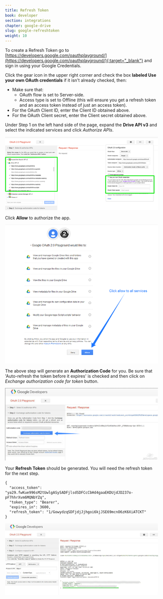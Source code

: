 ```yaml
---
title: Refresh Token
book: developer
section: integrations
chapter: google-drive
slug: google-refreshtoken
weight: 10
---
```



To create a Refresh Token go to [https://developers.google.com/oauthplayground/](https://developers.google.com/oauthplayground/){:target="_blank"} and sign in using your Google Credentials. 

Click the gear icon in the upper right corner and check the box **labeled Use your own OAuth credentials** if it isn't already checked, then:

* Make sure that:
  * OAuth flow is set to Server-side.
  * Access type is set to Offline (this will ensure you get a refresh token and an access token instead of just an access token). 
* For the OAuth Client ID, enter the Client ID obtained above.
* For the OAuth Client secret, enter the Client secret obtained above.

Under Step 1 on the left hand side of the page, expand the **Drive API v3** and select the indicated services and click *Authorize APIs*.

![](/assets/img/googlesheet/googlesheet-developers-tool.png)


Click **Allow** to authorize the app.


![](/assets/img/googlesheet/googlesheet-allowservice.png)

The above step will generate an **Authorization Code** for you. Be sure that 'Auto-refresh the token before it expires' is checked and then click on *Exchange authorization code for token* button.

![](/assets/img/googlesheet/googlesheet-exchange-authorization.png)

Your **Refresh Token** should be generated. You will need the refresh token for the next step.

```
{
  "access_token": "ya29.fwKue996sM2tUwlgASySADFjlsdSDFCcCbHd4gaaEKDUjdJD237o-pF7hhrXvm6MQNbYZq",
  "token_type": "Bearer",
  "expires_in": 3600,
  "refresh_token": "1/GowydzqSDFjdjJjhgoi6kjJSE69mcnO6zK6XiATCKT"
}
```

![](/assets/img/googlesheet/googlesheet-refresh-token.png)